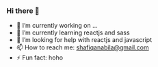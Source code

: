 ### Hi there 👋
- 🔭 I’m currently working on ...
- 🌱 I’m currently learning reactjs and sass
- 🤔 I’m looking for help with reactjs and javascript
- 📫 How to reach me: shafiqanabila@gmail.com
- ⚡ Fun fact: hoho
<!--
**IqaHisham/IqaHisham** is a ✨ _special_ ✨ repository because its `README.md` (this file) appears on your GitHub profile.

Here are some ideas to get you started:

- 🔭 I’m currently working on ...
- 🌱 I’m currently learning reactjs and sass
- 🤔 I’m looking for help with reactjs and javascript
- 📫 How to reach me: shafiqanabila@gmail.com
- ⚡ Fun fact: hoho
-->
